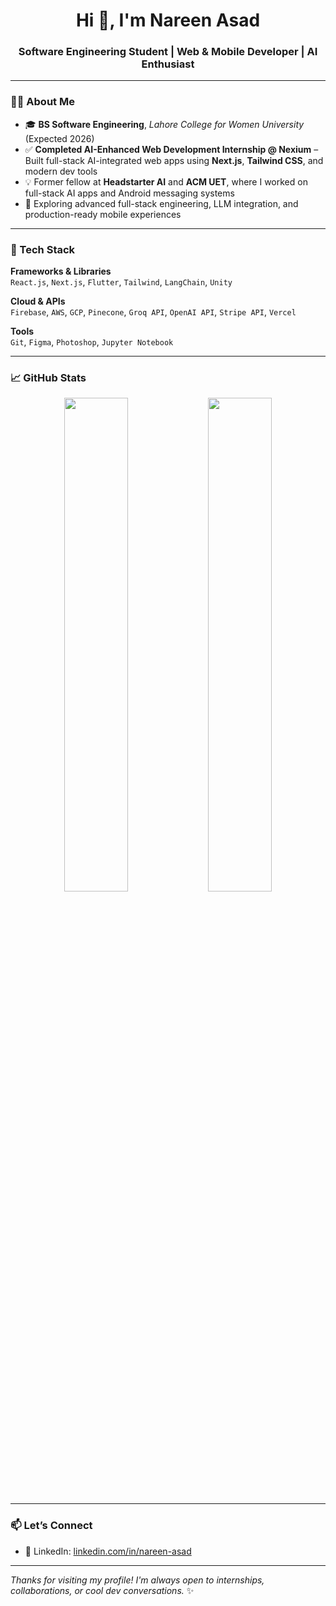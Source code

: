 <h1 align="center">Hi 👋, I'm Nareen Asad</h1>
<h3 align="center">Software Engineering Student | Web & Mobile Developer | AI Enthusiast</h3>

---

### 👩‍💻 About Me

- 🎓 **BS Software Engineering**, *Lahore College for Women University* (Expected 2026)  
- ✅ **Completed AI-Enhanced Web Development Internship @ Nexium** – Built full-stack AI-integrated web apps using **Next.js**, **Tailwind CSS**, and modern dev tools  
- 💡 Former fellow at **Headstarter AI** and **ACM UET**, where I worked on full-stack AI apps and Android messaging systems  
- 🌱 Exploring advanced full-stack engineering, LLM integration, and production-ready mobile experiences  

---

### 🧰 Tech Stack

**Frameworks & Libraries**  
`React.js`, `Next.js`, `Flutter`, `Tailwind`, `LangChain`, `Unity`

**Cloud & APIs**  
`Firebase`, `AWS`, `GCP`, `Pinecone`, `Groq API`, `OpenAI API`, `Stripe API`, `Vercel`

**Tools**  
`Git`, `Figma`, `Photoshop`, `Jupyter Notebook`

---

### 📈 GitHub Stats

<p align="center">
  <!-- Overall GitHub stats -->
  <img src="https://github-readme-stats.vercel.app/api?username=NareenAsad&show_icons=true&theme=react&hide_border=true" width="45%" />
  <!-- Most used languages -->
  <img src="https://github-readme-stats.vercel.app/api/top-langs/?username=NareenAsad&layout=compact&theme=react&hide_border=true" width="45%" />
</p>

---

### 📫 Let’s Connect

- 💼 LinkedIn: [linkedin.com/in/nareen-asad](https://linkedin.com/in/nareen-asad)  

---

_Thanks for visiting my profile! I'm always open to internships, collaborations, or cool dev conversations._ ✨
